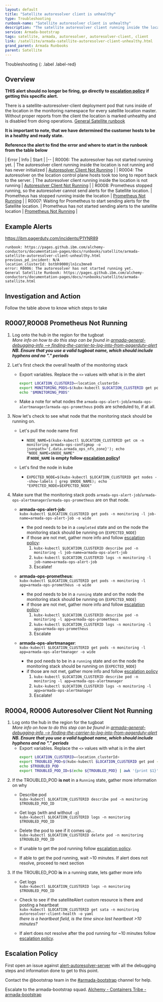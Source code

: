 ```yaml
---
layout: default
title: "Satellite autoresolver client is unhealthy"
type: Troubleshooting
runbook-name: "Satellite autoresolver client is unhealthy"
description: "The satellite autoresolver client running inside the location customer hosts is not reporting properly. Without proper reports from the client the location is marked unhealthy and is disabled from doing operations"
service: Armada-bootstrap
tags: satellite, armada, autoresolver, autoresolver-client, client
link: /satellite/armada-satellite-autoresolver-client-unhealthy.html
grand_parent: Armada Runbooks
parent: Satellite
---
```


Troubleshooting
{: .label .label-red}

## Overview

**THIS alert should no longer be firing, go directly to [escalation policy](#escalation-policy) if getting this specific alert.**

There is a satellite-autoresolver-client deployment pod that runs inside of the location in the monitoring namespace for every satellite location master. Without proper reports from the client the location is marked unhealthy and is disabled from doing operations. 
[General Satellite runbook](./armada-satellite.html)

**It is important to note, that we have determined the customer hosts to be in a healthy and ready state.** 

**Reference the alert to find the error and where to start in the runbook from the table below**

| Error | Info | Start |
|--
| R0006: The autoresolver has not started running yet. | The autoresolver client running inside the location is not running and has never initialized | [Autoresolver Client Not Running](#r0004-r0006-autoresolver-client-not-running) |
| R0004: The autoresolver on the location control plane hosts took too long to report back to the server. | The autoresolver client running inside the location is not running | [Autoresolver Client Not Running](#r0004-r0006-autoresolver-client-not-running) |
| R0008: Prometheus stopped running, so the autoresolver cannot send alerts for the Satellite location. | Prometheus has stopped running inside the location | [Prometheus Not Running](#r0007r0008-prometheus-not-running) |
| R0007: Waiting for Prometheus to start sending alerts for the Satellite location. | Prometheus has not started sending alerts to the satellite location | [Prometheus Not Running](#r0007r0008-prometheus-not-running) |

## Example Alerts

https://ibm.pagerduty.com/incidents/P1YNR89

~~~~
runbook: https://pages.github.ibm.com/alchemy-conductors/documentation-pages/docs/runbooks/satellite/armada-satellite-autoresolver-client-unhealthy.html
previous_pd_incident: N/A        
location_clusterId: bstbh9000jln1cu3mne0
error: R0006: The autoresolver has not started running yet.   
General Satellite Runbook: https://pages.github.ibm.com/alchemy-conductors/documentation-pages/docs/runbooks/satellite/armada-satellite.html
~~~~

## Investigation and Action
Follow the table above to know which steps to take

## R0007,R0008 Prometheus Not Running

1. Log onto the hub in the region for the tugboat  
_More info on how to do this step can be found in [armada-general-debugging-info --> finding-the-carrier-to-log-into-from-pagerduty-alert](../armada/armada-general-debugging-info.html#finding-the-carrier-to-log-into-from-pagerduty-alert)_  
_**NB. Ensure that you use a valid tugboat name, which should include hyphens and no "." periods**_
1. Let's first check the overall health of the monitoring stack
    * Export variables. Replace the `<>` values with what is in the alert
      ```sh
      export LOCATION_CLUSTERID=<location_clusterId>
      export MONITORING_PODS=$(kubx-kubectl $LOCATION_CLUSTERID get pod -n monitoring -o wide --no-headers)
      echo "$MONITORING_PODS"
      ```    
    * Make a note for what nodes the `armada-ops-alert-job`/`armada-ops-alertmanager`/`armada-ops-prometheus` pods are scheduled to, if at all.
1. Now let's check to see what node that the monitoring stack should be running on.
   - Let's pull the node name first
      - `NODE_NAME=$(kubx-kubectl $LOCATION_CLUSTERID get cm -n monitoring armada-ops-configmap -o jsonpath='{.data.armada_ops_nfs_zone}'); echo "NODE_NAME=$NODE_NAME"`  
      **if `NODE_NAME` is empty follow [escalation policy](#escalation-policy)!**
      
   - Let's find the node in kube
      - `EXPECTED_NODE=$(kubx-kubectl $LOCATION_CLUSTERID get nodes --show-labels | grep $NODE_NAME); echo "EXPECTED_NODE=$EXPECTED_NODE"`
      
1. Make sure that the monitoring stack pods `armada-ops-alert-job`/`armada-ops-alertmanager`/`armada-ops-prometheus` are on that node.
   - **armada-ops-alert-job**:  
   `kubx-kubectl $LOCATION_CLUSTERID get pods -n monitoring -l job-name=armada-ops-alert-job -o wide`
   
      - the pod needs to be in a `completed` state and on the node the monitoring stack should be running on (`EXPECTED_NODE`)
      - if those are not met, gather more info and follow [escalation policy](#escalation-policy):
         1. `kubx-kubectl $LOCATION_CLUSTERID describe pod -n monitoring -l job-name=armada-ops-alert-job`
         1. `kubx-kubectl $LOCATION_CLUSTERID logs -n monitoring -l job-name=armada-ops-alert-job`
         1. Escalate!
            
    - **armada-ops-prometheus**:  
    `kubx-kubectl $LOCATION_CLUSTERID get pods -n monitoring -l app=armada-ops-prometheus -o wide`
    
       - the pod needs to be in a `running` state and on the node the monitoring stack should be running on (`EXPECTED_NODE`)
       - if those are not met, gather more info and follow [escalation policy](#escalation-policy):
         1. `kubx-kubectl $LOCATION_CLUSTERID describe pod -n monitoring -l app=armada-ops-prometheus`
         1. `kubx-kubectl $LOCATION_CLUSTERID logs -n monitoring -l app=armada-ops-prometheus`
         1. Escalate
            
    - **armada-ops-alertmanager**:  
    `kubx-kubectl $LOCATION_CLUSTERID get pods -n monitoring -l app=armada-ops-alertmanager -o wide`
    
       - the pod needs to be in a `running` state and on the node the monitoring stack should be running on (`EXPECTED_NODE`)
       - if those are not met, gather more info and follow [escalation policy](#escalation-policy)
          1. `kubx-kubectl $LOCATION_CLUSTERID describe pod -n monitoring -l app=armada-ops-alertmanager`
          1. `kubx-kubectl $LOCATION_CLUSTERID logs -n monitoring -l app=armada-ops-alertmanager`
          1. Escalate!

## R0004, R0006 Autoresolver Client Not Running

1. Log onto the hub in the region for the tugboat  
_More info on how to do this step can be found in [armada-general-debugging-info --> finding-the-carrier-to-log-into-from-pagerduty-alert](../armada/armada-general-debugging-info.html#finding-the-carrier-to-log-into-from-pagerduty-alert)_  
_**NB. Ensure that you use a valid tugboat name, which should include hyphens and no "." periods**_
    * Export variables. Replace the `<>` values with what is in the alert
      ```sh
      export LOCATION_CLUSTERID=<location_clusterId>
      export TROUBLED_POD=$(kubx-kubectl $LOCATION_CLUSTERID get pod -n monitoring -l app=autoresolver-client --no-headers)
      echo $TROUBLED_POD
      export TROUBLED_POD_ID=$(echo ${TROUBLED_POD} | awk '{print $1}')
      ```
1. If the TROUBLED_POD **is not** in a `Running` state, gather more information on why
    - Describe pod  
    `kubx-kubectl $LOCATION_CLUSTERID describe pod -n monitoring $TROUBLED_POD_ID`
    
    - Get logs (with and without `-p`)  
    `kubx-kubectl $LOCATION_CLUSTERID logs -n monitoring $TROUBLED_POD_ID`
    
    - Delete the pod to see if it comes up...  
    `kubx-kubectl $LOCATION_CLUSTERID delete pod -n monitoring $TROUBLED_POD_ID`
    
    - If unable to get the pod running follow [escalation policy](#escalation-policy).
    - If able to get the pod running, wait ~10 minutes. If alert does not resolve, proceed to next section
1. If the TROUBLED_POD **is** in a running state, lets gather more info
    - Get logs  
    `kubx-kubectl $LOCATION_CLUSTERID logs -n monitoring $TROUBLED_POD_ID`
    
    - Check to see if the satelliteAlert custom resource is there and posting a heartbeat  
    `kubx-kubectl $LOCATION_CLUSTERID get sata -n monitoring autoresolver-client-health -o yaml`  
    _there is a heartbeat field, is the time since last heartbeat >10 minutes?_
    
    - If alert does not resolve after the pod running for ~10 minutes follow [escalation policy](#escalation-policy).

## Escalation Policy

First open an issue against [alert-autoresolver-server](https://github.ibm.com/alchemy-containers/armada-satellite-alert-autoresolver-server/issues/new) with all the debugging steps and information done to get to this point.

Contact the @bootstrap team in the [#armada-bootstrap](https://ibm-argonauts.slack.com/archives/C531WT4AC) channel for help.

Escalate to the armada-bootstrap squad. [Alchemy - Containers Tribe - armada-bootstrap](https://ibm.pagerduty.com/escalation_policies#P42TSXQ)
